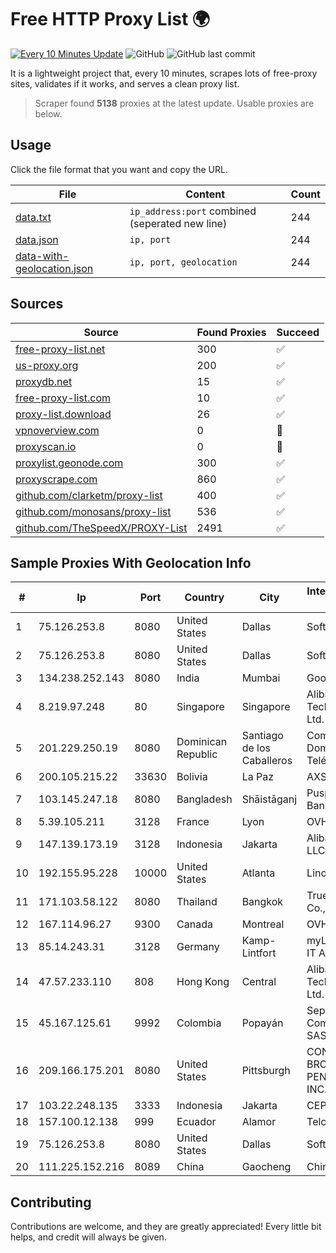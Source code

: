 
# Free HTTP Proxy List 🌍

[![Every 10 Minutes Update](https://github.com/mertguvencli/http-proxy-list/actions/workflows/main.yml/badge.svg?branch=main)](https://github.com/mertguvencli/http-proxy-list/actions/workflows/main.yml)
![GitHub](https://img.shields.io/github/license/mertguvencli/http-proxy-list)
![GitHub last commit](https://img.shields.io/github/last-commit/mertguvencli/http-proxy-list)

It is a lightweight project that, every 10 minutes, scrapes lots of free-proxy sites, validates if it works, and serves a clean proxy list.


> Scraper found **5138** proxies at the latest update. Usable proxies are below.

## Usage

Click the file format that you want and copy the URL.


|File|Content|Count|
|----|-------|-----|
|[data.txt](https://raw.githubusercontent.com/mertguvencli/http-proxy-list/main/proxy-list/data.txt)|`ip_address:port` combined (seperated new line)|244|
|[data.json](https://raw.githubusercontent.com/mertguvencli/http-proxy-list/main/proxy-list/data.json)|`ip, port`|244|
|[data-with-geolocation.json](https://raw.githubusercontent.com/mertguvencli/http-proxy-list/main/proxy-list/data-with-geolocation.json)|`ip, port, geolocation`|244|

## Sources

|Source|Found Proxies|Succeed|
|------|-------------|-------|
|[free-proxy-list.net](https://free-proxy-list.net)|300|✅|
|[us-proxy.org](https://www.us-proxy.org)|200|✅|
|[proxydb.net](http://proxydb.net)|15|✅|
|[free-proxy-list.com](https://free-proxy-list.com/?page=&port=&type%5B%5D=http&type%5B%5D=https&up_time=0&search=Search)|10|✅|
|[proxy-list.download](https://www.proxy-list.download/HTTP)|26|✅|
|[vpnoverview.com](https://vpnoverview.com/privacy/anonymous-browsing/free-proxy-servers)|0|🚫|
|[proxyscan.io](https://www.proxyscan.io)|0|🚫|
|[proxylist.geonode.com](https://proxylist.geonode.com/api/proxy-list?limit=300&page=1&sort_by=lastChecked&sort_type=desc&protocols=http,https)|300|✅|
|[proxyscrape.com](https://api.proxyscrape.com/v2/?request=displayproxies&protocol=http&timeout=10000&country=all&ssl=all&anonymity=all)|860|✅|
|[github.com/clarketm/proxy-list](https://raw.githubusercontent.com/clarketm/proxy-list/master/proxy-list-raw.txt)|400|✅|
|[github.com/monosans/proxy-list](https://raw.githubusercontent.com/monosans/proxy-list/main/proxies/http.txt)|536|✅|
|[github.com/TheSpeedX/PROXY-List](https://raw.githubusercontent.com/TheSpeedX/PROXY-List/master/http.txt)|2491|✅|


## Sample Proxies With Geolocation Info

|#|Ip|Port|Country|City|Internet Service Provider|
|-|--|----|-------|----|-------------------------|
|1|75.126.253.8|8080|United States|Dallas|SoftLayer|
|2|75.126.253.8|8080|United States|Dallas|SoftLayer|
|3|134.238.252.143|8080|India|Mumbai|Google LLC|
|4|8.219.97.248|80|Singapore|Singapore|Alibaba (US) Technology Co., Ltd.|
|5|201.229.250.19|8080|Dominican Republic|Santiago de los Caballeros|Compañía Dominicana de Teléfonos S. A.|
|6|200.105.215.22|33630|Bolivia|La Paz|AXS Bolivia S. A.|
|7|103.145.247.18|8080|Bangladesh|Shāistāganj|Puspita Telecom Bangladesh|
|8|5.39.105.211|3128|France|Lyon|OVH SAS|
|9|147.139.173.19|3128|Indonesia|Jakarta|Alibaba.com LLC|
|10|192.155.95.228|10000|United States|Atlanta|Linode, LLC|
|11|171.103.58.122|8080|Thailand|Bangkok|True Internet Co., Ltd.|
|12|167.114.96.27|9300|Canada|Montreal|OVH SAS|
|13|85.14.243.31|3128|Germany|Kamp-Lintfort|myLoc managed IT AG|
|14|47.57.233.110|808|Hong Kong|Central|Alibaba (US) Technology Co., Ltd.|
|15|45.167.125.61|9992|Colombia|Popayán|Sepcom Comunicaciones SAS|
|16|209.166.175.201|8080|United States|Pittsburgh|CONTINENTAL BROADBAND PENNSYLVANIA, INC.|
|17|103.22.248.135|3333|Indonesia|Jakarta|CEPATNET|
|18|157.100.12.138|999|Ecuador|Alamor|Telconet S.A|
|19|75.126.253.8|8080|United States|Dallas|SoftLayer|
|20|111.225.152.216|8089|China|Gaocheng|Chinanet|



## Contributing

Contributions are welcome, and they are greatly appreciated! Every
little bit helps, and credit will always be given.

